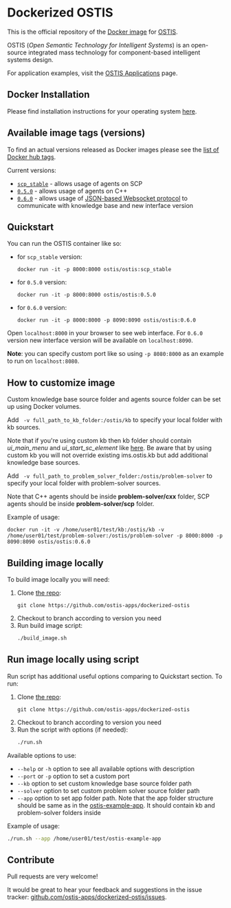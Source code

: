 # Dockerized OSTIS

This is the official repository of the [Docker image](https://hub.docker.com/r/ostis/ostis) for [OSTIS](http://ims.ostis.net).

OSTIS (*Open Semantic Technology for Intelligent Systems*) is an open-source integrated mass technology for component-based intelligent systems design.

For application examples, visit the [OSTIS Applications](https://github.com/ostis-apps/) page.

## Docker Installation

Please find installation instructions for your operating system [here](https://docs.docker.com/install).

## Available image tags (versions)

To find an actual versions released as Docker images please see the [list of Docker hub tags](https://hub.docker.com/r/ostis/ostis/tags/).

Current versions:
* [`scp_stable`](https://github.com/ostis-apps/ostis-example-app/tree/scp_stable) - allows usage of agents on SCP
* [`0.5.0`](https://github.com/ostis-apps/ostis-example-app/tree/0.5.0) - allows usage of agents on C++
* [`0.6.0`](https://github.com/ostis-apps/ostis-example-app/tree/0.6.0) -  allows usage of [JSON-based Websocket protocol](http://ostis-dev.github.io/sc-machine/http/websocket/) to communicate with knowledge base and new interface version

## Quickstart
You can run the OSTIS container like so:
* for `scp_stable` version:
    ```
    docker run -it -p 8000:8000 ostis/ostis:scp_stable
    ```
* for `0.5.0` version:
    ```
    docker run -it -p 8000:8000 ostis/ostis:0.5.0
    ```
* for `0.6.0` version:
    ```
    docker run -it -p 8000:8000 -p 8090:8090 ostis/ostis:0.6.0
    ```
Open `localhost:8000` in your browser to see web interface. For `0.6.0` version new interface version will be available on `localhost:8090`.

**Note**: you can specify custom port like so using `-p 8080:8000` as an example to run on `localhost:8080`.

## How to customize image

Custom knowledge base source folder and agents source folder can be set up using Docker volumes.

Add ``` -v full_path_to_kb_folder:/ostis/kb``` to specify your local folder with kb sources. 

Note that if you're using custom kb then kb folder should contain *ui_main_menu* and *ui_start_sc_element* like [here](https://github.com/ostis-apps/dockerized-ostis/tree/v0.5.0/kb). 
Be aware that by using custom kb you will not override existing ims.ostis.kb but add additional knowledge base sources.

Add ``` -v full_path_to_problem_solver_folder:/ostis/problem-solver``` to specify your local folder with problem-solver sources. 

Note that C++ agents should be inside **problem-solver/cxx** folder, SCP agents should be inside **problem-solver/scp** folder.

Example of usage:
```
docker run -it -v /home/user01/test/kb:/ostis/kb -v /home/user01/test/problem-solver:/ostis/problem-solver -p 8000:8000 -p 8090:8090 ostis/ostis:0.6.0
```


## Building image locally

To build image locally you will need:
1. Clone [the repo](https://github.com/ostis-apps/dockerized-ostis):
    ```
    git clone https://github.com/ostis-apps/dockerized-ostis
    ```
2. Checkout to branch according to version you need
3. Run build image script:
    ```bash
    ./build_image.sh
    ```

## Run image locally using script

Run script has additional useful options comparing to Quickstart section. To run:
1. Clone [the repo](https://github.com/ostis-apps/dockerized-ostis):
    ```
    git clone https://github.com/ostis-apps/dockerized-ostis
    ```
2. Checkout to branch according to version you need
3. Run the script with options (if needed):
    ```bash
    ./run.sh
    ```
Available options to use:
* `--help` or `-h` option to see all available options with description
* `--port` or `-p` option to set a custom port
* `--kb` option to set custom knowledge base source folder path
* `--solver` option to set custom problem solver source folder path
* `--app` option to set app folder path. Note that the app folder structure should be same as in the [ostis-example-app](https://github.com/ostis-apps/ostis-example-app/tree/0.5.0). It should contain kb and problem-solver folders inside

Example of usage:
```bash
./run.sh --app /home/user01/test/ostis-example-app
```

## Contribute

Pull requests are very welcome!

It would be great to hear your feedback and suggestions in the issue tracker: [github.com/ostis-apps/dockerized-ostis/issues](https://github.com/ostis-apps/dockerized-ostis/issues).
